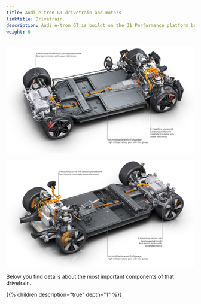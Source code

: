 ```yaml
---
title: Audi e-tron GT drivetrain and motors
linktitle: Drivetrain
description: Audi e-tron GT is buildt on the J1 Performance platform buildt together with Porsche.
weight: 6
---
```


![Drivetrain](drivetrain.jpg "Audi e-tron GT drivetrain")

![Drivetrain](drivetrain2.jpg "Audi e-tron GT drivetrain")

Below you find details about the most important components of that drivetrain.

{{% children description="true" depth="1" %}}
